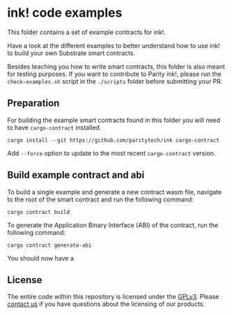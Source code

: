 # ink! code examples

This folder contains a set of example contracts for ink!. 

Have a look at the different examples to better understand how to use ink! to build your own Substrate smart contracts.

Besides teaching you how to write smart contracts, this folder is also meant for testing purposes. If you want to contribute to Parity ink!, please run the `check-examples.sh` script in the `./scripts` folder before submitting your PR.

## Preparation

For building the example smart contracts found in this folder you will need to have `cargo-contract` installed.

```
cargo install --git https://github.com/paritytech/ink cargo-contract
```

Add `--force` option to update to the most recent `cargo-contract` version.

## Build example contract and abi

To build a single example and generate a new contract wasm file, navigate to the root of the smart contract and run the following command:

`cargo contract build`

To generate the Application Binary Interface (ABI) of the contract, run the following command:

`cargo contract generate-abi`

You should now have a 

## License

The entire code within this repository is licensed under the [GPLv3](LICENSE). Please [contact us](https://www.parity.io/contact/) if you have questions about the licensing of our products.
